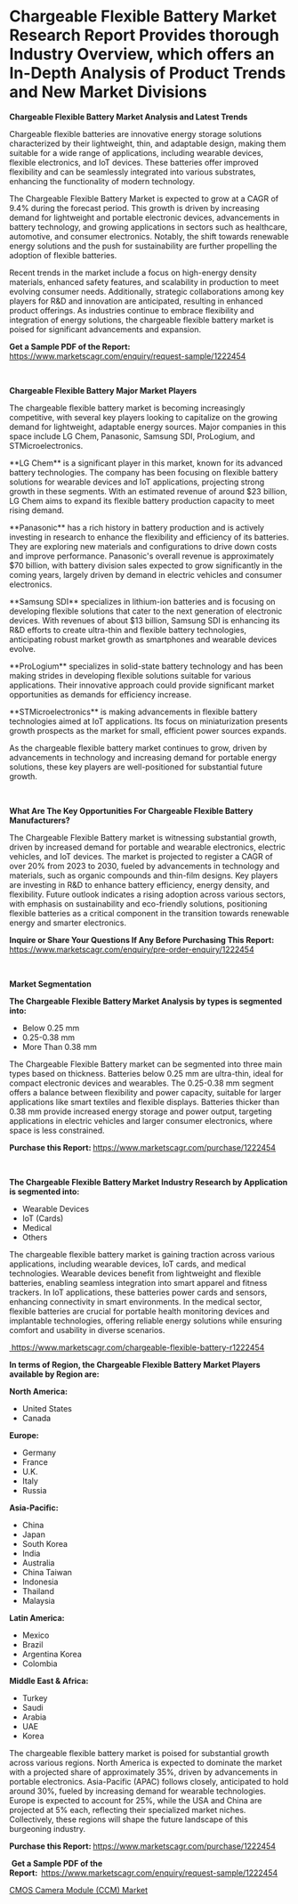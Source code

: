 <p><h1>Chargeable Flexible Battery Market Research Report Provides thorough Industry Overview, which offers an In-Depth Analysis of Product Trends and New Market Divisions</h1></p><p><strong>Chargeable Flexible Battery Market Analysis and Latest Trends</strong></p>
<p><p>Chargeable flexible batteries are innovative energy storage solutions characterized by their lightweight, thin, and adaptable design, making them suitable for a wide range of applications, including wearable devices, flexible electronics, and IoT devices. These batteries offer improved flexibility and can be seamlessly integrated into various substrates, enhancing the functionality of modern technology.</p><p>The Chargeable Flexible Battery Market is expected to grow at a CAGR of 9.4% during the forecast period. This growth is driven by increasing demand for lightweight and portable electronic devices, advancements in battery technology, and growing applications in sectors such as healthcare, automotive, and consumer electronics. Notably, the shift towards renewable energy solutions and the push for sustainability are further propelling the adoption of flexible batteries.</p><p>Recent trends in the market include a focus on high-energy density materials, enhanced safety features, and scalability in production to meet evolving consumer needs. Additionally, strategic collaborations among key players for R&D and innovation are anticipated, resulting in enhanced product offerings. As industries continue to embrace flexibility and integration of energy solutions, the chargeable flexible battery market is poised for significant advancements and expansion.</p></p>
<p><strong>Get a Sample PDF of the Report:&nbsp;</strong> <a href="https://www.marketscagr.com/enquiry/request-sample/1222454?utm_campaign=1909&utm_medium=2&utm_source=Github&utm_content=ia&utm_term=13022025&utm_id=chargeable-flexible-battery">https://www.marketscagr.com/enquiry/request-sample/1222454</a></p>
<p>&nbsp;</p>
<p><strong>Chargeable Flexible Battery Major Market Players</strong></p>
<p><p>The chargeable flexible battery market is becoming increasingly competitive, with several key players looking to capitalize on the growing demand for lightweight, adaptable energy sources. Major companies in this space include LG Chem, Panasonic, Samsung SDI, ProLogium, and STMicroelectronics.</p><p>**LG Chem** is a significant player in this market, known for its advanced battery technologies. The company has been focusing on flexible battery solutions for wearable devices and IoT applications, projecting strong growth in these segments. With an estimated revenue of around $23 billion, LG Chem aims to expand its flexible battery production capacity to meet rising demand.</p><p>**Panasonic** has a rich history in battery production and is actively investing in research to enhance the flexibility and efficiency of its batteries. They are exploring new materials and configurations to drive down costs and improve performance. Panasonic's overall revenue is approximately $70 billion, with battery division sales expected to grow significantly in the coming years, largely driven by demand in electric vehicles and consumer electronics.</p><p>**Samsung SDI** specializes in lithium-ion batteries and is focusing on developing flexible solutions that cater to the next generation of electronic devices. With revenues of about $13 billion, Samsung SDI is enhancing its R&D efforts to create ultra-thin and flexible battery technologies, anticipating robust market growth as smartphones and wearable devices evolve.</p><p>**ProLogium** specializes in solid-state battery technology and has been making strides in developing flexible solutions suitable for various applications. Their innovative approach could provide significant market opportunities as demands for efficiency increase.</p><p>**STMicroelectronics** is making advancements in flexible battery technologies aimed at IoT applications. Its focus on miniaturization presents growth prospects as the market for small, efficient power sources expands.</p><p>As the chargeable flexible battery market continues to grow, driven by advancements in technology and increasing demand for portable energy solutions, these key players are well-positioned for substantial future growth.</p></p>
<p>&nbsp;</p>
<p><strong>What Are The Key Opportunities For Chargeable Flexible Battery Manufacturers?</strong></p>
<p><p>The Chargeable Flexible Battery market is witnessing substantial growth, driven by increased demand for portable and wearable electronics, electric vehicles, and IoT devices. The market is projected to register a CAGR of over 20% from 2023 to 2030, fueled by advancements in technology and materials, such as organic compounds and thin-film designs. Key players are investing in R&D to enhance battery efficiency, energy density, and flexibility. Future outlook indicates a rising adoption across various sectors, with emphasis on sustainability and eco-friendly solutions, positioning flexible batteries as a critical component in the transition towards renewable energy and smarter electronics.</p></p>
<p><strong>Inquire or Share Your Questions If Any Before Purchasing This Report:</strong> <a href="https://www.marketscagr.com/enquiry/pre-order-enquiry/1222454?utm_campaign=1909&utm_medium=2&utm_source=Github&utm_content=ia&utm_term=13022025&utm_id=chargeable-flexible-battery">https://www.marketscagr.com/enquiry/pre-order-enquiry/1222454</a></p>
<p>&nbsp;</p>
<p><strong>Market Segmentation</strong></p>
<p><strong>The Chargeable Flexible Battery Market Analysis by types is segmented into:</strong></p>
<p><ul><li>Below 0.25 mm</li><li>0.25-0.38 mm</li><li>More Than 0.38 mm</li></ul></p>
<p><p>The Chargeable Flexible Battery market can be segmented into three main types based on thickness. Batteries below 0.25 mm are ultra-thin, ideal for compact electronic devices and wearables. The 0.25-0.38 mm segment offers a balance between flexibility and power capacity, suitable for larger applications like smart textiles and flexible displays. Batteries thicker than 0.38 mm provide increased energy storage and power output, targeting applications in electric vehicles and larger consumer electronics, where space is less constrained.</p></p>
<p><strong>Purchase this Report:&nbsp;</strong><a href="https://www.marketscagr.com/purchase/1222454?utm_campaign=1909&utm_medium=2&utm_source=Github&utm_content=ia&utm_term=13022025&utm_id=chargeable-flexible-battery">https://www.marketscagr.com/purchase/1222454</a></p>
<p>&nbsp;</p>
<p><strong>The Chargeable Flexible Battery Market Industry Research by Application is segmented into:</strong></p>
<p><ul><li>Wearable Devices</li><li>IoT (Cards)</li><li>Medical</li><li>Others</li></ul></p>
<p><p>The chargeable flexible battery market is gaining traction across various applications, including wearable devices, IoT cards, and medical technologies. Wearable devices benefit from lightweight and flexible batteries, enabling seamless integration into smart apparel and fitness trackers. In IoT applications, these batteries power cards and sensors, enhancing connectivity in smart environments. In the medical sector, flexible batteries are crucial for portable health monitoring devices and implantable technologies, offering reliable energy solutions while ensuring comfort and usability in diverse scenarios.</p></p>
<p><a href="https://www.marketscagr.com/chargeable-flexible-battery-r1222454?utm_campaign=1909&utm_medium=2&utm_source=Github&utm_content=ia&utm_term=13022025&utm_id=chargeable-flexible-battery">&nbsp;https://www.marketscagr.com/chargeable-flexible-battery-r1222454</a></p>
<p><strong>In terms of Region, the Chargeable Flexible Battery Market Players available by Region are:</strong></p>
<p>
    <p> <strong> North America: </strong>
        <ul>
            <li>United States</li>
            <li>Canada</li>
        </ul>
        </p> 
    <p> <strong> Europe: </strong>
        <ul>
            <li>Germany</li>
            <li>France</li>
            <li>U.K.</li>
            <li>Italy</li>
            <li>Russia</li>
        </ul>
        </p> 
    <p> <strong> Asia-Pacific: </strong>
        <ul>
            <li>China</li>
            <li>Japan</li>
            <li>South Korea</li>
            <li>India</li>
            <li>Australia</li>
            <li>China Taiwan</li>
            <li>Indonesia</li>
            <li>Thailand</li>
            <li>Malaysia</li>
        </ul>
        </p> 
    <p> <strong> Latin America: </strong>
        <ul>
            <li>Mexico</li>
            <li>Brazil</li>
            <li>Argentina Korea</li>
            <li>Colombia</li>
        </ul>
        </p> 
    <p> <strong> Middle East & Africa: </strong>
        <ul>
            <li>Turkey</li>
            <li>Saudi</li>
            <li>Arabia</li>
            <li>UAE</li>
            <li>Korea</li>
        </ul>
    </p>
    </p>
<p><p>The chargeable flexible battery market is poised for substantial growth across various regions. North America is expected to dominate the market with a projected share of approximately 35%, driven by advancements in portable electronics. Asia-Pacific (APAC) follows closely, anticipated to hold around 30%, fueled by increasing demand for wearable technologies. Europe is expected to account for 25%, while the USA and China are projected at 5% each, reflecting their specialized market niches. Collectively, these regions will shape the future landscape of this burgeoning industry.</p></p>
<p><strong>Purchase this Report: </strong><a href="https://www.marketscagr.com/purchase/1222454?utm_campaign=1909&utm_medium=2&utm_source=Github&utm_content=ia&utm_term=13022025&utm_id=chargeable-flexible-battery">https://www.marketscagr.com/purchase/1222454</a></p>
<p>&nbsp;<strong>Get a Sample PDF of the Report:&nbsp;&nbsp;</strong><a href="https://www.marketscagr.com/enquiry/request-sample/1222454?utm_campaign=1909&utm_medium=2&utm_source=Github&utm_content=ia&utm_term=13022025&utm_id=chargeable-flexible-battery">https://www.marketscagr.com/enquiry/request-sample/1222454</a></p>
<p><strong></strong></p>
<p><p><a href="https://github.com/luckyshygirl/Market-Research-Report-List-7/blob/main/cmos-camera-module-ccm-market.md?utm_campaign=1909&utm_medium=2&utm_source=Github&utm_content=ia&utm_term=13022025&utm_id=chargeable-flexible-battery">CMOS Camera Module (CCM) Market</a></p></p>